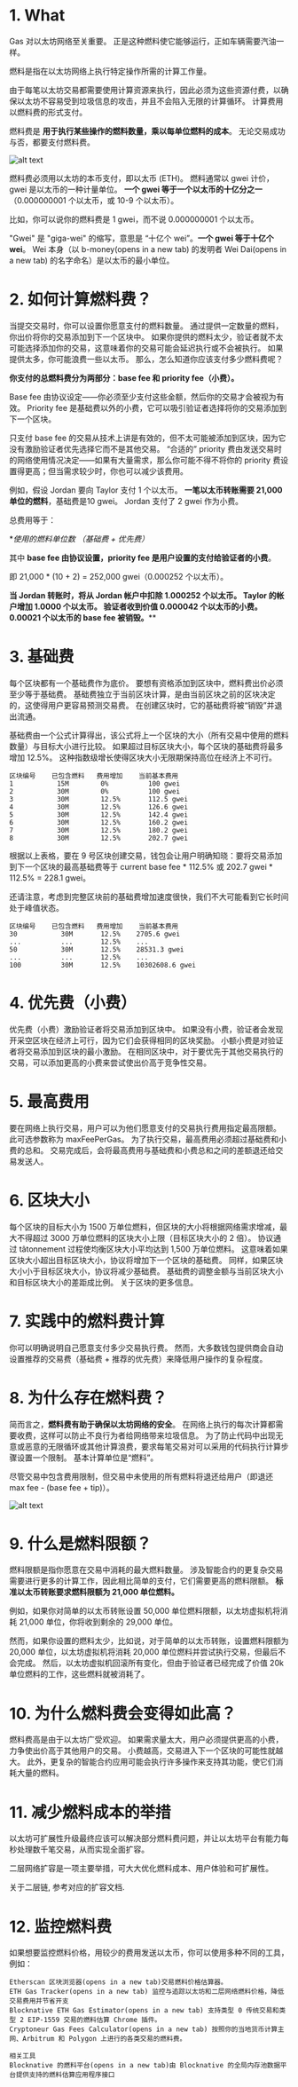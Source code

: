 # 1. What

Gas 对以太坊网络至关重要。 正是这种燃料使它能够运行，正如车辆需要汽油一样。

燃料是指在以太坊网络上执行特定操作所需的计算工作量。

由于每笔以太坊交易都需要使用计算资源来执行，因此必须为这些资源付费，以确保以太坊不容易受到垃圾信息的攻击，并且不会陷入无限的计算循环。 计算费用以燃料费的形式支付。

燃料费是 **用于执行某些操作的燃料数量，乘以每单位燃料的成本**。 无论交易成功与否，都要支付燃料费。

![alt text](image.png)

燃料费必须用以太坊的本币支付，即以太币 (ETH)。 
燃料通常以 gwei 计价，gwei 是以太币的一种计量单位。 **一个 gwei 等于一个以太币的十亿分之一**（0.000000001 个以太币，或 10-9 个以太币）。

比如，你可以说你的燃料费是 1 gwei，而不说 0.000000001 个以太币。

"Gwei" 是 "giga-wei" 的缩写，意思是 “十亿个 wei”。**一个 gwei 等于十亿个 wei**。 
Wei 本身（以 b-money(opens in a new tab) 的发明者 Wei Dai(opens in a new tab) 的名字命名）是以太币的最小单位。


# 2. 如何计算燃料费？
当提交交易时，你可以设置你愿意支付的燃料数量。 
通过提供一定数量的燃料，你出价将你的交易添加到下一个区块中。 
如果你提供的燃料太少，验证者就不太可能选择添加你的交易，这意味着你的交易可能会延迟执行或不会被执行。
如果提供太多，你可能浪费一些以太币。 
那么，怎么知道你应该支付多少燃料费呢？

**你支付的总燃料费分为两部分：base fee 和 priority fee（小费）。**

Base fee 由协议设定——你必须至少支付这些金额，然后你的交易才会被视为有效。 
Priority fee 是基础费以外的小费，它可以吸引验证者选择将你的交易添加到下一个区块。

只支付 base fee 的交易从技术上讲是有效的，但不太可能被添加到区块，因为它没有激励验证者优先选择它而不是其他交易。 
“合适的” priority 费由发送交易时的网络使用情况决定——如果有大量需求，那么你可能不得不将你的 priority 费设置得更高；但当需求较少时，你也可以减少该费用。

例如，假设 Jordan 要向 Taylor 支付 1 个以太币。 **一笔以太币转账需要 21,000 单位的燃料**，基础费是10 gwei。 Jordan 支付了 2 gwei 作为小费。

总费用等于：

**使用的燃料单位数 *（基础费 + 优先费）**

其中 **base fee 由协议设置，priority fee 是用户设置的支付给验证者的小费**。

即 21,000 * (10 + 2) = 252,000 gwei（0.000252 个以太币）。

**当 Jordan 转账时，将从 Jordan 帐户中扣除 1.000252 个以太币。 Taylor 的帐户增加 1.0000 个以太币。 验证者收到价值 0.000042 个以太币的小费。 0.00021 个以太币的 base fee 被销毁。****


# 3. 基础费
每个区块都有一个基础费作为底价。 要想有资格添加到区块中，燃料费出价必须至少等于基础费。 
基础费独立于当前区块计算，是由当前区块之前的区块决定的，这使得用户更容易预测交易费。 
在创建区块时，它的基础费将被“销毁”并退出流通。

基础费由一个公式计算得出，该公式将上一个区块的大小（所有交易中使用的燃料数量）与目标大小进行比较。 
如果超过目标区块大小，每个区块的基础费将最多增加 12.5%。 这种指数级增长使得区块大小无限期保持高位在经济上不可行。

```
区块编号	已包含燃料	费用增加	当前基本费用
1	        15M	       0%	       100 gwei
2	        30M	       0%	       100 gwei
3	        30M	       12.5%	   112.5 gwei
4	        30M	       12.5%	   126.6 gwei
5	        30M	       12.5%	   142.4 gwei
6	        30M	       12.5%	   160.2 gwei
7	        30M	       12.5%	   180.2 gwei
8	        30M	       12.5%	   202.7 gwei
```
根据以上表格，要在 9 号区块创建交易，钱包会让用户明确知晓：要将交易添加到下一个区块的最高基础费等于 current base fee * 112.5% 或 202.7 gwei * 112.5% = 228.1 gwei。

还请注意，考虑到完整区块前的基础费增加速度很快，我们不大可能看到它长时间处于峰值状态。

```
区块编号	已包含燃料	费用增加	当前基本费用
30	         30M	   12.5%	2705.6 gwei
...	         ...	   12.5%	...
50	         30M	   12.5%	28531.3 gwei
...	         ...	   12.5%	...
100	         30M	   12.5%	10302608.6 gwei
```

# 4. 优先费（小费）
优先费（小费）激励验证者将交易添加到区块中。 
如果没有小费，验证者会发现开采空区块在经济上可行，因为它们会获得相同的区块奖励。 
小额小费是对验证者将交易添加到区块的最小激励。 
在相同区块中，对于要优先于其他交易执行的交易，可以添加更高的小费来尝试使出价高于竞争性交易。


# 5. 最高费用
要在网络上执行交易，用户可以为他们愿意支付的交易执行费用指定最高限额。 
此可选参数称为 maxFeePerGas。 
为了执行交易，最高费用必须超过基础费和小费的总和。 
交易完成后，会将最高费用与基础费和小费总和之间的差额退还给交易发送人。


# 6. 区块大小
每个区块的目标大小为 1500 万单位燃料，但区块的大小将根据网络需求增减，最大不得超过 3000 万单位燃料的区块大小上限（目标区块大小的 2 倍）。 协议通过 tâtonnement 过程使均衡区块大小平均达到 1,500 万单位燃料。 这意味着如果区块大小超出目标区块大小，协议将增加下一个区块的基础费。 同样，如果区块大小小于目标区块大小，协议将减少基础费。 基础费的调整金额与当前区块大小和目标区块大小的差距成比例。 关于区块的更多信息。


# 7. 实践中的燃料费计算
你可以明确说明自己愿意支付多少交易执行费。 
然而，大多数钱包提供商会自动设置推荐的交易费（基础费 + 推荐的优先费）来降低用户操作的复杂程度。


# 8. 为什么存在燃料费？
简而言之，**燃料费有助于确保以太坊网络的安全**。 
在网络上执行的每次计算都需要收费，这样可以防止不良行为者给网络带来垃圾信息。 
为了防止代码中出现无意或恶意的无限循环或其他计算浪费，要求每笔交易对可以采用的代码执行计算步骤设置一个限制。 基本计算单位是“燃料”。

尽管交易中包含费用限制，但交易中未使用的所有燃料将退还给用户（即退还 max fee - (base fee + tip)）。

![alt text](image-1.png)


# 9. 什么是燃料限额？
燃料限额是指你愿意在交易中消耗的最大燃料数量。 
涉及智能合约的更复杂交易需要进行更多的计算工作，因此相比简单的支付，它们需要更高的燃料限额。 
**标准以太币转账要求燃料限额为 21,000 单位燃料。**

例如，如果你对简单的以太币转账设置 50,000 单位燃料限额，以太坊虚拟机将消耗 21,000 单位，你将收到剩余的 29,000 单位。 

然而，如果你设置的燃料太少，比如说，对于简单的以太币转账，设置燃料限额为 20,000 单位，以太坊虚拟机将消耗 20,000 单位燃料并尝试执行交易，但最后不会完成。 然后，以太坊虚拟机回滚所有变化，但由于验证者已经完成了价值 20k 单位燃料的工作，这些燃料就被消耗了。


# 10. 为什么燃料费会变得如此高？
燃料费高是由于以太坊广受欢迎。 如果需求量太大，用户必须提供更高的小费，力争使出价高于其他用户的交易。 
小费越高，交易进入下一个区块的可能性就越大。 
此外，更复杂的智能合约应用可能会执行许多操作来支持其功能，使它们消耗大量的燃料。


# 11. 减少燃料成本的举措
以太坊可扩展性升级最终应该可以解决部分燃料费问题，并让以太坊平台有能力每秒处理数千笔交易，从而实现全面扩容。

二层网络扩容是一项主要举措，可大大优化燃料成本、用户体验和可扩展性。 

关于二层链, 参考对应的扩容文档.


# 12. 监控燃料费
如果想要监控燃料价格，用较少的费用发送以太币，你可以使用多种不同的工具，例如：

```
Etherscan 区块浏览器(opens in a new tab)交易燃料价格估算器。
ETH Gas Tracker(opens in a new tab) 监控与追踪以太坊和二层网络燃料价格，降低交易费用并节省开支
Blocknative ETH Gas Estimator(opens in a new tab) 支持类型 0 传统交易和类型 2 EIP-1559 交易的燃料估算 Chrome 插件。
Cryptoneur Gas Fees Calculator(opens in a new tab) 按照你的当地货币计算主网、Arbitrum 和 Polygon 上进行的各类交易的燃料费。

相关工具
Blocknative 的燃料平台(opens in a new tab)由 Blocknative 的全局内存池数据平台提供支持的燃料估算应用程序接口
```





